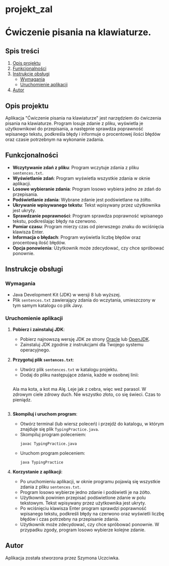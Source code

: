 # projekt_zal

# Ćwiczenie pisania na klawiaturze.

## Spis treści

1. [Opis projektu](#opis-projektu)
2. [Funkcjonalności](#funkcjonalności)
3. [Instrukcje obsługi](#instrukcje-obsługi)
    - [Wymagania](#wymagania)
    - [Uruchomienie aplikacji](#uruchomienie-aplikacji)
4. [Autor](#autor)

## Opis projektu

Aplikacja "Ćwiczenie pisania na klawiaturze" jest narzędziem do ćwiczenia pisania na klawiaturze. Program losuje zdanie z pliku, wyświetla je użytkownikowi do przepisania, a następnie sprawdza poprawność wpisanego tekstu, podkreśla błędy i informuje o procentowej ilości błędów oraz czasie potrzebnym na wykonanie zadania.

## Funkcjonalności

- **Wczytywanie zdań z pliku**: Program wczytuje zdania z pliku `sentences.txt`.
- **Wyświetlanie zdań**: Program wyświetla wszystkie zdania w oknie aplikacji.
- **Losowe wybieranie zdania**: Program losowo wybiera jedno ze zdań do przepisania.
- **Podświetlanie zdania**: Wybrane zdanie jest podświetlane na żółto.
- **Ukrywanie wpisywanego tekstu**: Tekst wpisywany przez użytkownika jest ukryty.
- **Sprawdzanie poprawności**: Program sprawdza poprawność wpisanego tekstu, podkreślając błędy na czerwono.
- **Pomiar czasu**: Program mierzy czas od pierwszego znaku do wciśnięcia klawisza Enter.
- **Informacja o błędach**: Program wyświetla liczbę błędów oraz procentową ilość błędów.
- **Opcja ponowienia**: Użytkownik może zdecydować, czy chce spróbować ponownie.

## Instrukcje obsługi

### Wymagania

- Java Development Kit (JDK) w wersji 8 lub wyższej.
- Plik `sentences.txt` zawierający zdania do wczytania, umieszczony w tym samym katalogu co plik Javy.

### Uruchomienie aplikacji

1. **Pobierz i zainstaluj JDK**:
    - Pobierz najnowszą wersję JDK ze strony [Oracle](https://www.oracle.com/java/technologies/javase-downloads.html) lub [OpenJDK](https://openjdk.java.net/install/).
    - Zainstaluj JDK zgodnie z instrukcjami dla Twojego systemu operacyjnego.

2. **Przygotuj plik `sentences.txt`**:
    - Utwórz plik `sentences.txt` w katalogu projektu.
    - Dodaj do pliku następujące zdania, każde w osobnej linii:
      ```
	Ala ma kota, a kot ma Alę.
	Leje jak z cebra, więc weź parasol.
	W zdrowym ciele zdrowy duch.
	Nie wszystko złoto, co się świeci.
	Czas to pieniądz.
      ```

3. **Skompiluj i uruchom program**:
    - Otwórz terminal (lub wiersz poleceń) i przejdź do katalogu, w którym znajduje się plik `TypingPractice.java`.
    - Skompiluj program poleceniem:
      ```
      javac TypingPractice.java
      ```
    - Uruchom program poleceniem:
      ```
      java TypingPractice
      ```

4. **Korzystanie z aplikacji**:
    - Po uruchomieniu aplikacji, w oknie programu pojawią się wszystkie zdania z pliku `sentences.txt`.
    - Program losowo wybierze jedno zdanie i podświetli je na żółto.
    - Użytkownik powinien przepisać podświetlone zdanie w polu tekstowym. Tekst wpisywany przez użytkownika jest ukryty.
    - Po wciśnięciu klawisza Enter program sprawdzi poprawność wpisanego tekstu, podkreśli błędy na czerwono oraz wyświetli liczbę błędów i czas potrzebny na przepisanie zdania.
    - Użytkownik może zdecydować, czy chce spróbować ponownie. W przypadku zgody, program losowo wybierze kolejne zdanie.

## Autor

Aplikacja została stworzona przez Szymona Uczciwka.
